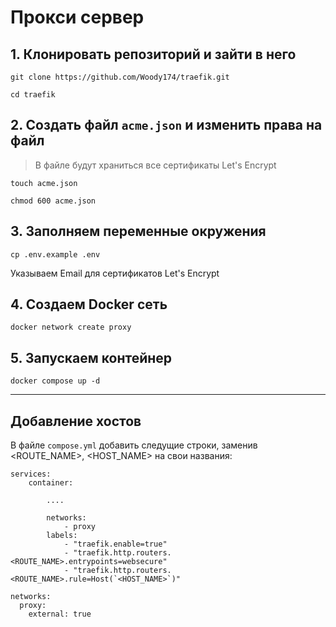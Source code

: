 # Прокси сервер

## 1. Клонировать репозиторий и зайти в него

```text
git clone https://github.com/Woody174/traefik.git

cd traefik
```

## 2. Создать файл `acme.json` и изменить права на файл

> В файле будут храниться все сертификаты Let's Encrypt

```console
touch acme.json

chmod 600 acme.json
```

## 3. Заполняем переменные окружения
```console
cp .env.example .env
```
Указываем Email для сертификатов Let's Encrypt

## 4. Создаем Docker сеть
```console
docker network create proxy
```

## 5. Запускаем контейнер
```console
docker compose up -d
```

___

## Добавление хостов

В файле `compose.yml` добавить следущие строки, заменив <ROUTE_NAME>, <HOST_NAME> на свои названия:

```text
services:
    container:
    
        ....

        networks:
            - proxy
        labels:
            - "traefik.enable=true"
            - "traefik.http.routers.<ROUTE_NAME>.entrypoints=websecure"
            - "traefik.http.routers.<ROUTE_NAME>.rule=Host(`<HOST_NAME>`)"

networks:
  proxy:
    external: true
```
